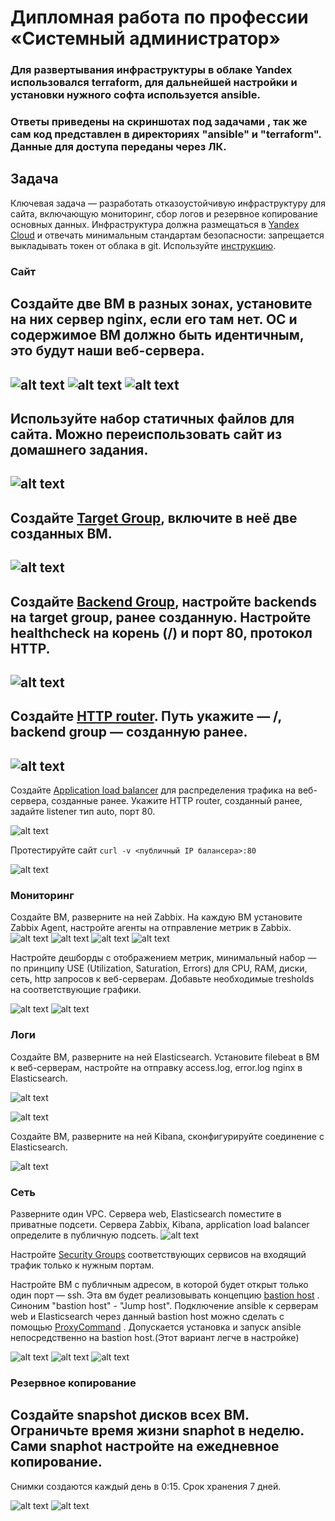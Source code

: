 
#  Дипломная работа по профессии «Системный администратор»

### Для развертывания инфраструктуры в облаке Yandex  использовался terraform, для дальнейшей настройки и установки нужного софта используется ansible.

### Ответы приведены на скриншотах под задачами , так же сам код представлен в директориях "ansible" и "terraform". Данные для доступа переданы через ЛК.

## Задача
Ключевая задача — разработать отказоустойчивую инфраструктуру для сайта, включающую мониторинг, сбор логов и резервное копирование основных данных. Инфраструктура должна размещаться в [Yandex Cloud](https://cloud.yandex.com/) и отвечать минимальным стандартам безопасности: запрещается выкладывать токен от облака в git. Используйте [инструкцию](https://cloud.yandex.ru/docs/tutorials/infrastructure-management/terraform-quickstart#get-credentials).


### Сайт
Создайте две ВМ в разных зонах, установите на них сервер nginx, если его там нет. ОС и содержимое ВМ должно быть идентичным, это будут наши веб-сервера.
---
![alt text](<img/Screenshot 2024-03-03-19.png>)
![alt text](<img/Screenshot 2024-03-03-20.png>)
![alt text](<img/Screenshot 2024-03-03-21.png>)
---
Используйте набор статичных файлов для сайта. Можно переиспользовать сайт из домашнего задания.
---
![alt text](<img/Screenshot 2024-03-03-22.png>)
---
Создайте [Target Group](https://cloud.yandex.com/docs/application-load-balancer/concepts/target-group), включите в неё две созданных ВМ.
---
![alt text](<img/Screenshot 2024-03-01-1.png>)
---
Создайте [Backend Group](https://cloud.yandex.com/docs/application-load-balancer/concepts/backend-group), настройте backends на target group, ранее созданную. Настройте healthcheck на корень (/) и порт 80, протокол HTTP.
---
![alt text](<img/Screenshot 2024-03-01-2.png>)
---
Создайте [HTTP router](https://cloud.yandex.com/docs/application-load-balancer/concepts/http-router). Путь укажите — /, backend group — созданную ранее.
---
![alt text](<img/Screenshot 2024-03-01-3.png>)
---
Создайте [Application load balancer](https://cloud.yandex.com/en/docs/application-load-balancer/) для распределения трафика на веб-сервера, созданные ранее. Укажите HTTP router, созданный ранее, задайте listener тип auto, порт 80.

![alt text](<img/Screenshot 2024-03-01-4.png>)

Протестируйте сайт
`curl -v <публичный IP балансера>:80` 

![alt text](<img/Screenshot 2024-03-01-5.png>)


### Мониторинг
Создайте ВМ, разверните на ней Zabbix. На каждую ВМ установите Zabbix Agent, настройте агенты на отправление метрик в Zabbix. 
![alt text](<img/Screenshot 2024-03-01-6.png>)
![alt text](<img/Screenshot 2024-03-01-7.png>)
![alt text](<img/Screenshot 2024-03-03-23.png>)
![alt text](<img/Screenshot 2024-03-03-24.png>)

Настройте дешборды с отображением метрик, минимальный набор — по принципу USE (Utilization, Saturation, Errors) для CPU, RAM, диски, сеть, http запросов к веб-серверам. Добавьте необходимые tresholds на соответствующие графики.

![alt text](<img/Screenshot 2024-03-01-8.png>)
![alt text](<img/Screenshot 2024-03-01-9.png>)

### Логи
Cоздайте ВМ, разверните на ней Elasticsearch. Установите filebeat в ВМ к веб-серверам, настройте на отправку access.log, error.log nginx в Elasticsearch.

![alt text](<img/Screenshot 2024-03-02-10.png>)

![alt text](<img/Screenshot 2024-03-02-18.png>)

Создайте ВМ, разверните на ней Kibana, сконфигурируйте соединение с Elasticsearch.

![alt text](<img/Screenshot 2024-03-02-11.png>)

### Сеть
Разверните один VPC. Сервера web, Elasticsearch поместите в приватные подсети. Сервера Zabbix, Kibana, application load balancer определите в публичную подсеть.
![alt text](<img/Screenshot 2024-03-01-12.png>)

Настройте [Security Groups](https://cloud.yandex.com/docs/vpc/concepts/security-groups) соответствующих сервисов на входящий трафик только к нужным портам.

Настройте ВМ с публичным адресом, в которой будет открыт только один порт — ssh.  Эта вм будет реализовывать концепцию  [bastion host]( https://cloud.yandex.ru/docs/tutorials/routing/bastion) . Синоним "bastion host" - "Jump host". Подключение  ansible к серверам web и Elasticsearch через данный bastion host можно сделать с помощью  [ProxyCommand](https://docs.ansible.com/ansible/latest/network/user_guide/network_debug_troubleshooting.html#network-delegate-to-vs-proxycommand) . Допускается установка и запуск ansible непосредственно на bastion host.(Этот вариант легче в настройке)

![alt text](<img/Screenshot 2024-03-01-13.png>)
![alt text](<img/Screenshot 2024-03-01-14.png>)
![alt text](<img/Screenshot 2024-03-01-15.png>)
### Резервное копирование
Создайте snapshot дисков всех ВМ. Ограничьте время жизни snaphot в неделю. Сами snaphot настройте на ежедневное копирование.
---

Снимки создаются каждый день в 0:15. Срок хранения 7 дней.

![alt text](<img/Screenshot 2024-03-01-16.png>)
![alt text](<img/Screenshot 2024-03-01-17.png>)
